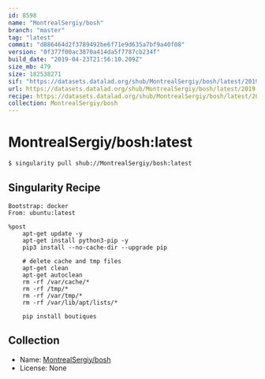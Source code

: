 ```yaml
---
id: 8598
name: "MontrealSergiy/bosh"
branch: "master"
tag: "latest"
commit: "d886464d2f3789492be6f71e9d635a7bf9a40f08"
version: "0f377f00ac3870a414da5f7787cb234f"
build_date: "2019-04-23T21:56:10.209Z"
size_mb: 479
size: 182538271
sif: "https://datasets.datalad.org/shub/MontrealSergiy/bosh/latest/2019-04-23-d886464d-0f377f00/0f377f00ac3870a414da5f7787cb234f.simg"
url: https://datasets.datalad.org/shub/MontrealSergiy/bosh/latest/2019-04-23-d886464d-0f377f00/
recipe: https://datasets.datalad.org/shub/MontrealSergiy/bosh/latest/2019-04-23-d886464d-0f377f00/Singularity
collection: MontrealSergiy/bosh
---
```


# MontrealSergiy/bosh:latest

```bash
$ singularity pull shub://MontrealSergiy/bosh:latest
```

## Singularity Recipe

```singularity
Bootstrap: docker
From: ubuntu:latest

%post
    apt-get update -y
    apt-get install python3-pip -y
    pip3 install --no-cache-dir --upgrade pip
  
    # delete cache and tmp files
    apt-get clean
    apt-get autoclean 
    rm -rf /var/cache/* 
    rm -rf /tmp/* 
    rm -rf /var/tmp/*
    rm -rf /var/lib/apt/lists/* 
    
    pip install boutiques
```

## Collection

 - Name: [MontrealSergiy/bosh](https://github.com/MontrealSergiy/bosh)
 - License: None

